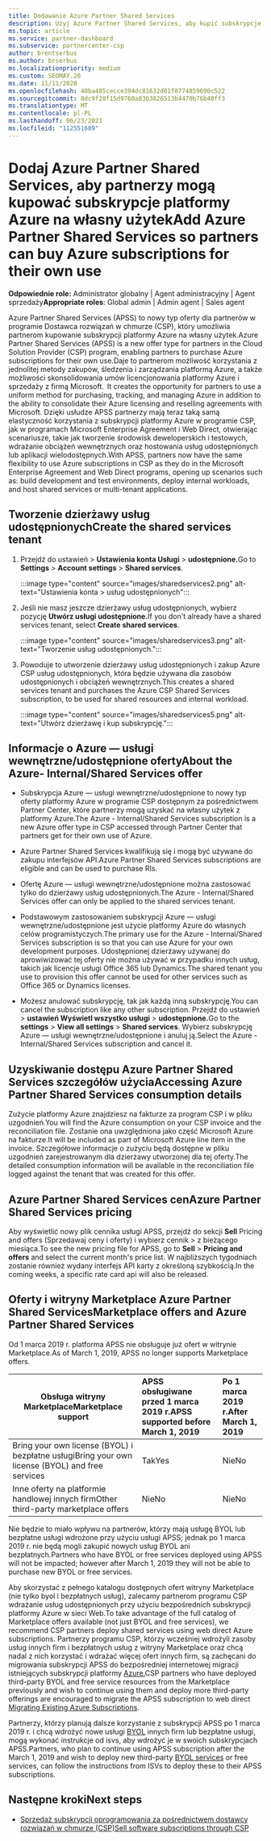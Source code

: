 ```yaml
---
title: Dodawanie Azure Partner Shared Services
description: Użyj Azure Partner Shared Services, aby kupić subskrypcje platformy Azure na własny użytek i uzyskać ujednoliconą metodę zakupu, śledzenia i zarządzania platformą Azure.
ms.topic: article
ms.service: partner-dashboard
ms.subservice: partnercenter-csp
author: brentserbus
ms.author: brserbus
ms.localizationpriority: medium
ms.custom: SEOMAY.20
ms.date: 11/11/2020
ms.openlocfilehash: 40ba485cecce394dc81632d01f8774859690c522
ms.sourcegitcommit: 8dc9f28f15d9760a8363826513b4470b76b40ff3
ms.translationtype: MT
ms.contentlocale: pl-PL
ms.lasthandoff: 06/23/2021
ms.locfileid: "112551609"
---
```

# <a name="add-azure-partner-shared-services-so-partners-can-buy-azure-subscriptions-for-their-own-use"></a><span data-ttu-id="d54b8-103">Dodaj Azure Partner Shared Services, aby partnerzy mogą kupować subskrypcje platformy Azure na własny użytek</span><span class="sxs-lookup"><span data-stu-id="d54b8-103">Add Azure Partner Shared Services so partners can buy Azure subscriptions for their own use</span></span>

<span data-ttu-id="d54b8-104">**Odpowiednie role:** Administrator globalny | Agent administracyjny | Agent sprzedaży</span><span class="sxs-lookup"><span data-stu-id="d54b8-104">**Appropriate roles**: Global admin | Admin agent | Sales agent</span></span>

<span data-ttu-id="d54b8-105">Azure Partner Shared Services (APSS) to nowy typ oferty dla partnerów w programie Dostawca rozwiązań w chmurze (CSP), który umożliwia partnerom kupowanie subskrypcji platformy Azure na własny użytek.</span><span class="sxs-lookup"><span data-stu-id="d54b8-105">Azure Partner Shared Services (APSS) is a new offer type for partners in the Cloud Solution Provider (CSP) program, enabling partners to purchase Azure subscriptions for their own use.</span></span><span data-ttu-id="d54b8-106">Daje to partnerom możliwość korzystania z jednolitej metody zakupów, śledzenia i zarządzania platformą Azure, a także możliwości skonsolidowania umów licencjonowania platformy Azure i sprzedaży z firmą Microsoft.</span><span class="sxs-lookup"><span data-stu-id="d54b8-106">  It creates the opportunity for partners to use a uniform method for purchasing, tracking, and managing Azure in addition to the ability to consolidate their Azure licensing and reselling agreements with Microsoft.</span></span> <span data-ttu-id="d54b8-107">Dzięki usłudze APSS partnerzy mają teraz taką samą elastyczność korzystania z subskrypcji platformy Azure w programie CSP, jak w programach Microsoft Enterprise Agreement i Web Direct, otwierając scenariusze, takie jak tworzenie środowisk deweloperskich i testowych, wdrażanie obciążeń wewnętrznych oraz hostowania usług udostępnionych lub aplikacji wielodostępnych.</span><span class="sxs-lookup"><span data-stu-id="d54b8-107">With APSS, partners now have the same flexibility to use Azure subscriptions in CSP as they do in the Microsoft Enterprise Agreement and Web Direct programs, opening up scenarios such as:  build development and test environments, deploy internal workloads, and host shared services or multi-tenant applications.</span></span>  

## <a name="create-the-shared-services-tenant"></a><span data-ttu-id="d54b8-108">Tworzenie dzierżawy usług udostępnionych</span><span class="sxs-lookup"><span data-stu-id="d54b8-108">Create the shared services tenant</span></span>

1. <span data-ttu-id="d54b8-109">Przejdź do ustawień  >  **Ustawienia konta Usługi**  >  **udostępnione.**</span><span class="sxs-lookup"><span data-stu-id="d54b8-109">Go to **Settings** > **Account settings** > **Shared services**.</span></span>

   :::image type="content" source="images/sharedservices2.png" alt-text="Ustawienia konta > usług udostępnionych":::

2. <span data-ttu-id="d54b8-111">Jeśli nie masz jeszcze dzierżawy usług udostępnionych, wybierz pozycję **Utwórz usługi udostępnione.**</span><span class="sxs-lookup"><span data-stu-id="d54b8-111">If you don't already have a shared services tenant, select **Create shared services**.</span></span>

   :::image type="content" source="images/sharedservices3.png" alt-text="Tworzenie usług udostępnionych.":::

3. <span data-ttu-id="d54b8-113">Powoduje to utworzenie dzierżawy usług udostępnionych i zakup Azure CSP usług udostępnionych, która będzie używana dla zasobów udostępnionych i obciążeń wewnętrznych.</span><span class="sxs-lookup"><span data-stu-id="d54b8-113">This creates a shared services tenant and purchases the Azure CSP Shared Services subscription, to be used for shared resources and internal workload.</span></span>

   :::image type="content" source="images/sharedservices5.png" alt-text="Utwórz dzierżawę i kup subskrypcję.":::

## <a name="about-the-azure--internalshared-services-offer"></a><span data-ttu-id="d54b8-115">Informacje o Azure — usługi wewnętrzne/udostępnione oferty</span><span class="sxs-lookup"><span data-stu-id="d54b8-115">About the Azure- Internal/Shared Services offer</span></span>

- <span data-ttu-id="d54b8-116">Subskrypcja Azure — usługi wewnętrzne/udostępnione to nowy typ oferty platformy Azure w programie CSP dostępnym za pośrednictwem Partner Center, które partnerzy mogą uzyskać na własny użytek z platformy Azure.</span><span class="sxs-lookup"><span data-stu-id="d54b8-116">The Azure - Internal/Shared Services subscription is a new Azure offer type in CSP accessed through Partner Center that partners get for their own use of Azure.</span></span>

- <span data-ttu-id="d54b8-117">Azure Partner Shared Services kwalifikują się i mogą być używane do zakupu interfejsów API.</span><span class="sxs-lookup"><span data-stu-id="d54b8-117">Azure Partner Shared Services subscriptions are eligible and can be used to purchase RIs.</span></span>

- <span data-ttu-id="d54b8-118">Ofertę Azure — usługi wewnętrzne/udostępnione można zastosować tylko do dzierżawy usług udostępnionych.</span><span class="sxs-lookup"><span data-stu-id="d54b8-118">The Azure - Internal/Shared Services offer can only be applied to the shared services tenant.</span></span>

- <span data-ttu-id="d54b8-119">Podstawowym zastosowaniem subskrypcji Azure — usługi wewnętrzne/udostępnione jest użycie platformy Azure do własnych celów programistyczych.</span><span class="sxs-lookup"><span data-stu-id="d54b8-119">The primary use for the Azure - Internal/Shared Services subscription is so that you can use Azure for your own development purposes.</span></span> <span data-ttu-id="d54b8-120">Udostępnionej dzierżawy używanej do aprowiwizować tej oferty nie można używać w przypadku innych usług, takich jak licencje usługi Office 365 lub Dynamics.</span><span class="sxs-lookup"><span data-stu-id="d54b8-120">The shared tenant you use to provision this offer cannot be used for other services such as Office 365 or Dynamics licenses.</span></span>

- <span data-ttu-id="d54b8-121">Możesz anulować subskrypcję, tak jak każdą inną subskrypcję.</span><span class="sxs-lookup"><span data-stu-id="d54b8-121">You can cancel the subscription like any other subscription.</span></span> <span data-ttu-id="d54b8-122">Przejdź do ustawień  >  **ustawień Wyświetl wszystko usługi**  >  **udostępnione.**</span><span class="sxs-lookup"><span data-stu-id="d54b8-122">Go to the **settings** > **View all settings** > **Shared services**.</span></span> <span data-ttu-id="d54b8-123">Wybierz subskrypcję Azure — usługi wewnętrzne/udostępnione i anuluj ją.</span><span class="sxs-lookup"><span data-stu-id="d54b8-123">Select the Azure - Internal/Shared Services subscription and cancel it.</span></span>

## <a name="accessing-azure-partner-shared-services-consumption-details"></a><span data-ttu-id="d54b8-124">Uzyskiwanie dostępu Azure Partner Shared Services szczegółów użycia</span><span class="sxs-lookup"><span data-stu-id="d54b8-124">Accessing Azure Partner Shared Services consumption details</span></span>

<span data-ttu-id="d54b8-125">Zużycie platformy Azure znajdziesz na fakturze za program CSP i w pliku uzgodnień.</span><span class="sxs-lookup"><span data-stu-id="d54b8-125">You will find the Azure consumption on your CSP invoice and the reconciliation file.</span></span> <span data-ttu-id="d54b8-126">Zostanie ona uwzględniona jako część Microsoft Azure na fakturze.</span><span class="sxs-lookup"><span data-stu-id="d54b8-126">It will be included as part of Microsoft Azure line item in the invoice.</span></span> <span data-ttu-id="d54b8-127">Szczegółowe informacje o zużyciu będą dostępne w pliku uzgodnień zarejestrowanym dla dzierżawy utworzonej dla tej oferty.</span><span class="sxs-lookup"><span data-stu-id="d54b8-127">The detailed consumption information will be available in the reconciliation file logged against the tenant that was created for this offer.</span></span>

## <a name="azure-partner-shared-services-pricing"></a><span data-ttu-id="d54b8-128">Azure Partner Shared Services cen</span><span class="sxs-lookup"><span data-stu-id="d54b8-128">Azure Partner Shared Services pricing</span></span>

<span data-ttu-id="d54b8-129">Aby wyświetlić nowy plik cennika usługi APSS, przejdź do sekcji **Sell** Pricing and offers (Sprzedawaj ceny i oferty) i wybierz cennik  >   z bieżącego miesiąca.</span><span class="sxs-lookup"><span data-stu-id="d54b8-129">To see the new pricing file for APSS, go to **Sell** > **Pricing and offers** and select the current month's price list.</span></span> <span data-ttu-id="d54b8-130">W najbliższych tygodniach zostanie również wydany interfejs API karty z określoną szybkością.</span><span class="sxs-lookup"><span data-stu-id="d54b8-130">In the coming weeks, a specific rate card api will also be released.</span></span>

## <a name="marketplace-offers-and-azure-partner-shared-services"></a><span data-ttu-id="d54b8-131">Oferty i witryny Marketplace Azure Partner Shared Services</span><span class="sxs-lookup"><span data-stu-id="d54b8-131">Marketplace offers and Azure Partner Shared Services</span></span>

<span data-ttu-id="d54b8-132">Od 1 marca 2019 r. platforma APSS nie obsługuje już ofert w witrynie Marketplace.</span><span class="sxs-lookup"><span data-stu-id="d54b8-132">As of March 1, 2019, APSS no longer supports Marketplace offers.</span></span>

|<span data-ttu-id="d54b8-133">**Obsługa witryny Marketplace**</span><span class="sxs-lookup"><span data-stu-id="d54b8-133">**Marketplace support**</span></span>   |<span data-ttu-id="d54b8-134">**APSS obsługiwane przed 1 marca 2019 r.**</span><span class="sxs-lookup"><span data-stu-id="d54b8-134">**APSS supported before March 1, 2019**</span></span>|<span data-ttu-id="d54b8-135">**Po 1 marca 2019 r.**</span><span class="sxs-lookup"><span data-stu-id="d54b8-135">**After March 1, 2019**</span></span>|
|---------------------------|:----------------------------|:-------------------|
|<span data-ttu-id="d54b8-136">Bring your own license (BYOL) i bezpłatne usługi</span><span class="sxs-lookup"><span data-stu-id="d54b8-136">Bring your own license (BYOL) and free services</span></span>   | <span data-ttu-id="d54b8-137">Tak</span><span class="sxs-lookup"><span data-stu-id="d54b8-137">Yes</span></span>   | <span data-ttu-id="d54b8-138">Nie</span><span class="sxs-lookup"><span data-stu-id="d54b8-138">No</span></span>|
|<span data-ttu-id="d54b8-139">Inne oferty na platformie handlowej innych firm</span><span class="sxs-lookup"><span data-stu-id="d54b8-139">Other third-party marketplace offers</span></span>   | <span data-ttu-id="d54b8-140">Nie</span><span class="sxs-lookup"><span data-stu-id="d54b8-140">No</span></span>   |<span data-ttu-id="d54b8-141">Nie</span><span class="sxs-lookup"><span data-stu-id="d54b8-141">No</span></span>|

<span data-ttu-id="d54b8-142">Nie będzie to miało wpływu na partnerów, którzy mają usługę BYOL lub bezpłatne usługi wdrożone przy użyciu usługi APSS; jednak po 1 marca 2019 r. nie będą mogli zakupić nowych usług BYOL ani bezpłatnych.</span><span class="sxs-lookup"><span data-stu-id="d54b8-142">Partners who have BYOL or free services deployed using APSS will not be impacted; however after March 1, 2019 they will not be able to purchase new BYOL or free services.</span></span>

<span data-ttu-id="d54b8-143">Aby skorzystać z pełnego katalogu dostępnych ofert witryny Marketplace (nie tylko byol i bezpłatnych usług), zalecamy partnerom programu CSP wdrażanie usług udostępnionych przy użyciu bezpośrednich subskrypcji platformy Azure w sieci Web.</span><span class="sxs-lookup"><span data-stu-id="d54b8-143">To take advantage of the full catalog of Marketplace offers available (not just BYOL and free services), we recommend CSP partners deploy shared services using web direct Azure subscriptions.</span></span>  <span data-ttu-id="d54b8-144">Partnerzy programu CSP, którzy wcześniej wdrożyli zasoby usług innych firm i bezpłatnych usług z witryny Marketplace oraz chcą nadal z nich korzystać i wdrażać więcej ofert innych firm, są zachęcani do migrowania subskrypcji APSS do bezpośredniej internetowej migracji istniejących subskrypcji platformy [Azure.](/azure/cloud-solution-provider/migration/migration#migrating-existing-azure-subscriptions)</span><span class="sxs-lookup"><span data-stu-id="d54b8-144">CSP partners who have deployed third-party BYOL and free service resources from the Marketplace previously and wish to continue using them and deploy more third-party offerings are encouraged to migrate the APSS subscription to web direct [Migrating Existing Azure Subscriptions](/azure/cloud-solution-provider/migration/migration#migrating-existing-azure-subscriptions).</span></span>

<span data-ttu-id="d54b8-145">Partnerzy, którzy planują dalsze korzystanie z subskrypcji APSS po 1 marca 2019 r. i chcą wdrożyć nowe usługi [BYOL](https://azuremarketplace.microsoft.com/marketplace/apps?filters=byol) innych firm lub bezpłatne usługi, mogą wykonać instrukcje od isvs, aby wdrożyć je w swoich subskrypcjach APSS.</span><span class="sxs-lookup"><span data-stu-id="d54b8-145">Partners, who plan to continue using APSS subscription after the March 1, 2019 and wish to deploy new third-party [BYOL services](https://azuremarketplace.microsoft.com/marketplace/apps?filters=byol) or free services, can follow the instructions from ISVs to deploy these to their APSS subscriptions.</span></span>

## <a name="next-steps"></a><span data-ttu-id="d54b8-146">Następne kroki</span><span class="sxs-lookup"><span data-stu-id="d54b8-146">Next steps</span></span>

- [<span data-ttu-id="d54b8-147">Sprzedaż subskrypcji oprogramowania za pośrednictwem dostawcy rozwiązań w chmurze (CSP)</span><span class="sxs-lookup"><span data-stu-id="d54b8-147">Sell software subscriptions through CSP</span></span>](csp-software-subscriptions.md)